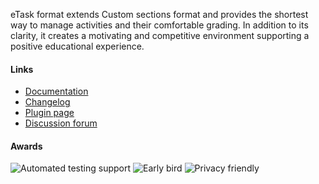 eTask format extends Custom sections format and provides the shortest way to manage activities and their comfortable grading. In
addition to its clarity, it creates a motivating and competitive environment supporting a positive educational experience.

#### Links

- [Documentation](https://drlikm.gitlab.io/format_etask/)
- [Changelog](https://drlikm.gitlab.io/format_etask/changelog/)
- [Plugin page](https://moodle.org/plugins/format_etask)
- [Discussion forum](https://moodle.org/mod/forum/discuss.php?d=415615)

#### Awards

![Automated testing support](https://moodle.org/pluginfile.php/50/local_plugins/award_icon/5/auto_test2.png?preview=thumb)
![Early bird](https://moodle.org/pluginfile.php/50/local_plugins/award_icon/8/Early%20bird%20icon.png?preview=thumb)
![Privacy friendly](https://moodle.org/pluginfile.php/50/local_plugins/award_icon/11/privacy_friendly2.png?preview=thumb)

